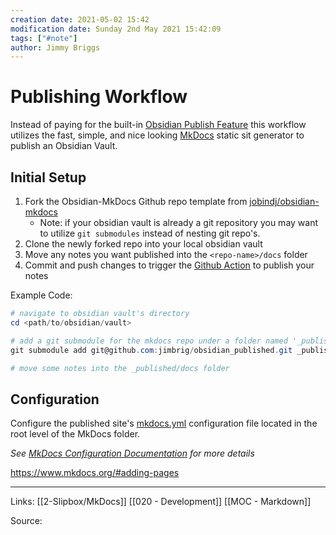 ```yaml
---
creation date: 2021-05-02 15:42
modification date: Sunday 2nd May 2021 15:42:09
tags: ["#note"]
author: Jimmy Briggs
---
```


# Publishing Workflow

Instead of paying for the built-in [Obsidian Publish Feature](https://obsidian.md/publish) this workflow utilizes the fast, simple, and nice looking [MkDocs](https://www.mkdocs.org/) static sit generator to publish an Obsidian Vault.

## Initial Setup

1. Fork the Obsidian-MkDocs Github repo template from [jobindj/obsidian-mkdocs](https://github.com/jobindj/obsidian-mkdocs)
	- Note: if your obsidian vault is already a git repository you may want to utilize `git submodules` instead of nesting git repo's.
2. Clone the newly forked repo into your local obsidian vault
3. Move any notes you want published into the `<repo-name>/docs` folder
4. Commit and push changes to trigger the [Github Action](https://github.com/jobindj/obsidian-mkdocs/blob/main/.github/workflows/ci.yml) to publish your notes

Example Code:

```powershell
# navigate to obsidian vault's directory
cd <path/to/obsidian/vault>

# add a git submodule for the mkdocs repo under a folder named '_published'
git submodule add git@github.com:jimbrig/obsidian_published.git _published

# move some notes into the _published/docs folder
```

## Configuration

Configure the published site's [mkdocs.yml]() configuration file located in the root level of the MkDocs folder.

*See [MkDocs Configuration Documentation]() for more details*

https://www.mkdocs.org/#adding-pages

***
Links:  [[2-Slipbox/MkDocs]]  [[020 - Development]] [[MOC - Markdown]]

Source:

